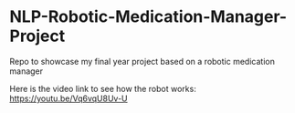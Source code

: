 # NLP-Robotic-Medication-Manager-Project
Repo to showcase my final year project based on a robotic medication manager

Here is the video link to see how the robot works: https://youtu.be/Vq6vqU8Uv-U
